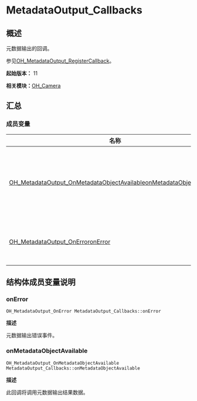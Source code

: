 # MetadataOutput_Callbacks


## 概述

元数据输出的回调。

参见[OH_MetadataOutput_RegisterCallback](_o_h___camera.md#oh_metadataoutput_registercallback)。

**起始版本：** 11

**相关模块：**[OH_Camera](_o_h___camera.md)


## 汇总


### 成员变量

| 名称 | 描述 | 
| -------- | -------- |
| [OH_MetadataOutput_OnMetadataObjectAvailable](_o_h___camera.md#oh_metadataoutput_onmetadataobjectavailable)[onMetadataObjectAvailable](#onmetadataobjectavailable) | 此回调将调用元数据输出结果数据。 | 
| [OH_MetadataOutput_OnError](_o_h___camera.md#oh_metadataoutput_onerror)[onError](#onerror) | 元数据输出错误事件。 | 


## 结构体成员变量说明


### onError

```
OH_MetadataOutput_OnError MetadataOutput_Callbacks::onError
```

**描述**

元数据输出错误事件。


### onMetadataObjectAvailable

```
OH_MetadataOutput_OnMetadataObjectAvailable MetadataOutput_Callbacks::onMetadataObjectAvailable
```

**描述**

此回调将调用元数据输出结果数据。
